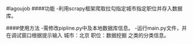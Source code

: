 #lagoujob
####功能
-利用scrapy框架爬取拉勾指定城市指定职位并存入数据库。

####使用方法
-需修改pipline.py中及本地数据库信息。
-运行main.py文件，并在调试窗口根据提示输入 城市：北京 职位：数据挖掘 之类的分类信息。
